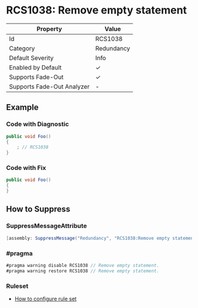 # RCS1038: Remove empty statement

| Property                    | Value      |
| --------------------------- | ---------- |
| Id                          | RCS1038    |
| Category                    | Redundancy |
| Default Severity            | Info       |
| Enabled by Default          | &#x2713;   |
| Supports Fade\-Out          | &#x2713;   |
| Supports Fade\-Out Analyzer | \-         |

## Example

### Code with Diagnostic

```csharp
public void Foo()
{
    ; // RCS1038
}
```

### Code with Fix

```csharp
public void Foo()
{
}
```

## How to Suppress

### SuppressMessageAttribute

```csharp
[assembly: SuppressMessage("Redundancy", "RCS1038:Remove empty statement.", Justification = "<Pending>")]
```

### \#pragma

```csharp
#pragma warning disable RCS1038 // Remove empty statement.
#pragma warning restore RCS1038 // Remove empty statement.
```

### Ruleset

* [How to configure rule set](../HowToConfigureAnalyzers.md)
